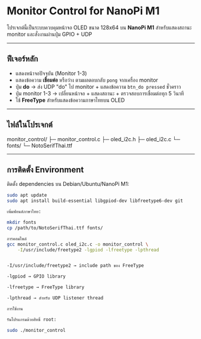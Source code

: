 # Monitor Control for NanoPi M1

โปรเจกต์นี้เป็นระบบควบคุมหน้าจอ OLED ขนาด 128x64 บน **NanoPi M1** สำหรับแสดงสถานะ monitor และสั่งงานผ่านปุ่ม GPIO + UDP

---

## ฟีเจอร์หลัก

- แสดงหน้าจอปัจจุบัน (Monitor 1-3)
- แสดงข้อความ **เชื่อมต่อ** หรือว่าง ตามผลตอบกลับ `pong` จากเครื่อง monitor
- ปุ่ม **do** → ส่ง UDP "do" ไป monitor + แสดงข้อความ `btn_do pressed` ชั่วคราว
- ปุ่ม monitor 1-3 → เปลี่ยนหน้าจอ + แสดงสถานะ + ตรวจสอบการเชื่อมต่อทุก 5 วินาที
- ใช้ **FreeType** สำหรับแสดงข้อความภาษาไทยบน OLED

---

## ไฟล์ในโปรเจกต์

monitor_control/
├─ monitor_control.c
├─ oled_i2c.h
├─ oled_i2c.c
└─ fonts/
   └─ NotoSerifThai.ttf



---

## การติดตั้ง Environment

ติดตั้ง dependencies บน Debian/Ubuntu/NanoPi M1:

```bash
sudo apt update
sudo apt install build-essential libgpiod-dev libfreetype6-dev git

เพิ่มฟอนต์ภาษาไทย:

mkdir fonts
cp /path/to/NotoSerifThai.ttf fonts/

การคอมไพล์
gcc monitor_control.c oled_i2c.c -o monitor_control \
    -I/usr/include/freetype2 -lgpiod -lfreetype -lpthread


-I/usr/include/freetype2 → include path ของ FreeType

-lgpiod → GPIO library

-lfreetype → FreeType library

-lpthread → สำหรับ UDP listener thread

การใช้งาน

รันโปรแกรมด้วยสิทธิ์ root:

sudo ./monitor_control

